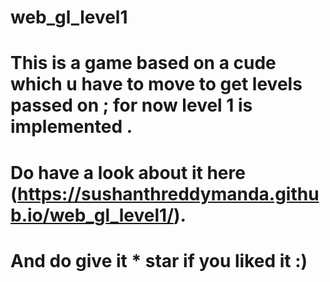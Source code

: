 # web_gl_level1


# This is a game based on a cude which u have to move to get levels passed on ; for now level 1 is implemented .


# Do have a look about it here (https://sushanthreddymanda.github.io/web_gl_level1/).
# And do give it  * star if you  liked it :)
